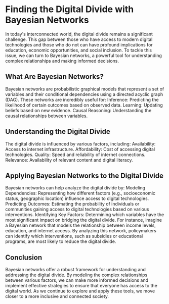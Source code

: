 
# Finding the Digital Divide with Bayesian Networks
In today's interconnected world, the digital divide remains a significant challenge. This gap between those who have access to modern digital technologies and those who do not can have profound implications for education, economic opportunities, and social inclusion. To tackle this issue, we can turn to Bayesian networks, a powerful tool for understanding complex relationships and making informed decisions.
## What Are Bayesian Networks?
Bayesian networks are probabilistic graphical models that represent a set of variables and their conditional dependencies using a directed acyclic graph (DAG). These networks are incredibly useful for:
Inference: Predicting the likelihood of certain outcomes based on observed data.
Learning: Updating beliefs based on new evidence.
Causal Reasoning: Understanding the causal relationships between variables.
## Understanding the Digital Divide
The digital divide is influenced by various factors, including:
Availability: Access to internet infrastructure.
Affordability: Cost of accessing digital technologies.
Quality: Speed and reliability of internet connections.
Relevance: Availability of relevant content and digital literacy.
## Applying Bayesian Networks to the Digital Divide
Bayesian networks can help analyze the digital divide by:
Modeling Dependencies: Representing how different factors (e.g., socioeconomic status, geographic location) influence access to digital technologies.
Predicting Outcomes: Estimating the probability of individuals or communities gaining access to digital technologies based on various interventions.
Identifying Key Factors: Determining which variables have the most significant impact on bridging the digital divide.
For instance, imagine a Bayesian network that models the relationship between income levels, education, and internet access. By analyzing this network, policymakers can identify which interventions, such as subsidies or educational programs, are most likely to reduce the digital divide.
## Conclusion
Bayesian networks offer a robust framework for understanding and addressing the digital divide. By modeling the complex relationships between various factors, we can make more informed decisions and implement effective strategies to ensure that everyone has access to the digital world. As we continue to explore and apply these tools, we move closer to a more inclusive and connected society.
